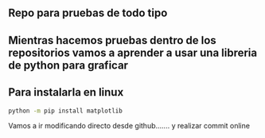 

## Repo para pruebas de todo tipo


## Mientras hacemos pruebas dentro de los repositorios vamos a aprender a usar una libreria de python para graficar

## Para instalarla en linux

```bash
python -m pip install matplotlib
```



Vamos a ir modificando directo desde github....... y realizar commit online


